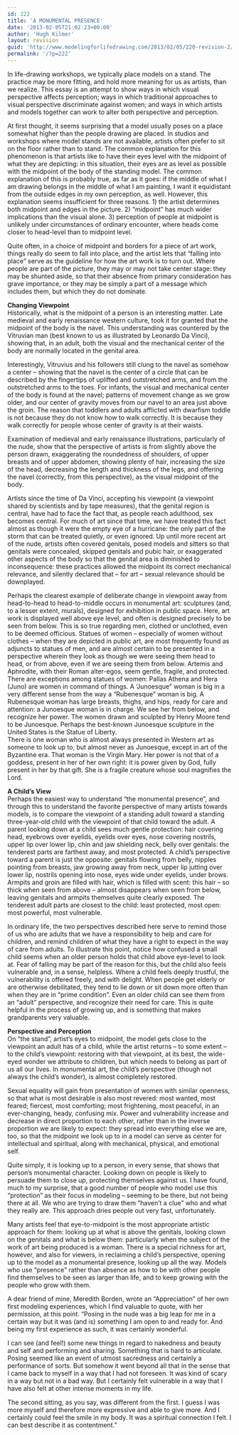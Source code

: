 ```yaml
---
id: 222
title: 'A MONUMENTAL PRESENCE'
date: '2013-02-05T21:02:23+00:00'
author: 'Hugh Kilmer'
layout: revision
guid: 'http://www.modelingforlifedrawing.com/2013/02/05/220-revision-2/'
permalink: '/?p=222'
---
```


In life-drawing workshops, we typically place models on a stand. The practice may be more fitting, and hold more meaning for us as artists, than we realize. This essay is an attempt to show ways in which visual perspective affects perception; ways in which traditional approaches to visual perspective discriminate against women; and ways in which artists and models together can work to alter both perspective and perception.

At first thought, it seems surprising that a model usually poses on a place somewhat higher than the people drawing are placed. In studios and workshops where model stands are not available, artists often prefer to sit on the floor rather than to stand. The common explanation for this phenomenon is that artists like to have their eyes level with the midpoint of what they are depicting: in this situation, their eyes are as level as possible with the midpoint of the body of the standing model. The common explanation of this is probably true, as far as it goes: if the middle of what I am drawing belongs in the middle of what I am painting, I want it equidistant from the outside edges in my own perception, as well. However, this explanation seems insufficient for three reasons. 1) the artist determines both midpoint and edges in the picture. 2) “midpoint” has much wider implications than the visual alone. 3) perception of people at midpoint is unlikely under circumstances of ordinary encounter, where heads come closer to head-level than to midpoint level.

Quite often, in a choice of midpoint and borders for a piece of art work, things really do seem to fall into place, and the artist lets that “falling into place” serve as the guideline for how the art work is to turn out. Where people are part of the picture, they may or may not take center stage: they may be shunted aside, so that their absence from primary consideration has grave importance, or they may be simply a part of a message which includes them, but which they do not dominate.

**Changing Viewpoint**  
Historically, what is the midpoint of a person is an interesting matter. Late medieval and early renaissance western culture, took it for granted that the midpoint of the body is the navel. This understanding was countered by the Vitruvian man (best known to us as illustrated by Leonardo Da Vinci), showing that, in an adult, both the visual and the mechanical center of the body are normally located in the genital area.

Interestingly, Vitruvius and his followers still clung to the navel as somehow a center – showing that the navel is the center of a circle that can be described by the fingertips of uplifted and outstretched arms, and from the outstretched arms to the toes. For infants, the visual and mechanical center of the body is found at the navel; patterns of movement change as we grow older, and our center of gravity moves from our navel to an area just above the groin. The reason that toddlers and adults afflicted with dwarfism toddle is not because they do not know how to walk correctly. It is because they walk correctly for people whose center of gravity is at their waists.

Examination of medieval and early renaissance illustrations, particularly of the nude, show that the perspective of artists is from slightly above the person drawn, exaggerating the roundedness of shoulders, of upper breasts and of upper abdomen, showing plenty of hair, increasing the size of the head, decreasing the length and thickness of the legs, and offering the navel (correctly, from this perspective), as the visual midpoint of the body.

Artists since the time of Da Vinci, accepting his viewpoint (a viewpoint shared by scientists and by tape measures), that the genital region is central, have had to face the fact that, as people reach adulthood, sex becomes central. For much of art since that time, we have treated this fact almost as though it were the empty eye of a hurricane: the only part of the storm that can be treated quietly, or even ignored. Up until more recent art of the nude, artists often covered genitals, posed models and sitters so that genitals were concealed, skipped genitals and pubic hair, or exaggerated other aspects of the body so that the genital area is diminished to inconsequence: these practices allowed the midpoint its correct mechanical relevance, and silently declared that – for art – sexual relevance should be downplayed.

Perhaps the clearest example of deliberate change in viewpoint away from head-to-head to head-to-middle occurs in monumental art: sculptures (and, to a lesser extent, murals), designed for exhibition in public space. Here, art work is displayed well above eye level, and often is designed precisely to be seen from below. This is so true regarding men, clothed or unclothed, even to be deemed officious. Statues of women – especially of women without clothes – when they are depicted in public art, are most frequently found as adjuncts to statues of men, and are almost certain to be presented in a perspective wherein they look as though we were seeing them head to head, or from above, even if we are seeing them from below. Artemis and Aphrodite, with their Roman alter-egos, seem gentle, fragile, and protected. There are exceptions among statues of women: Pallas Athena and Hera (Juno) are women in command of things. A ‘Junoesque” woman is big in a very different sense from the way a “Rubenesque” woman is big. A Rubenesque woman has large breasts, thighs, and hips, ready for care and attention: a Junoesque woman is in charge. We see her from below, and recognize her power. The women drawn and sculpted by Henry Moore tend to be Junoesque. Perhaps the best-known Junoesque sculpture in the United States is the Statue of Liberty.  
There is one woman who is almost always presented in Western art as someone to look up to, but almost never as Junoesque, except in art of the Byzantine era. That woman is the Virgin Mary. Her power is not that of a goddess, present in her of her own right: it is power given by God, fully present in her by that gift. She is a fragile creature whose soul magnifies the Lord.

**A Child’s View**  
Perhaps the easiest way to understand “the monumental presence”, and through this to understand the favorite perspective of many artists towards models, is to compare the viewpoint of a standing adult toward a standing three-year-old child with the viewpoint of that child toward the adult. A parent looking down at a child sees much gentle protection: hair covering head, eyebrows over eyelids, eyelids over eyes, nose covering nostrils, upper lip over lower lip, chin and jaw shielding neck, belly over genitals: the tenderest parts are farthest away, and most protected. A child’s perspective toward a parent is just the opposite: genitals flowing from belly, nipples pointing from breasts, jaw growing away from neck, upper lip jutting over lower lip, nostrils opening into nose, eyes wide under eyelids, under brows. Armpits and groin are filled with hair, which is filled with scent: this hair – so thick when seen from above – almost disappears when seen from below, leaving genitals and armpits themselves quite clearly exposed. The tenderest adult parts are closest to the child: least protected, most open: most powerful, most vulnerable.

In ordinary life, the two perspectives described here serve to remind those of us who are adults that we have a responsibility to help and care for children, and remind children of what they have a right to expect in the way of care from adults. To illustrate this point, notice how confused a small child seems when an older person holds that child above eye-level to look at. Fear of falling may be part of the reason for this, but the child also feels vulnerable and, in a sense, helpless. Where a child feels deeply trustful, the vulnerability is offered freely, and with delight. When people get elderly or are otherwise debilitated, they tend to lie down or sit down more often than when they are in “prime condition”. Even an older child can see them from an “adult” perspective, and recognize their need for care. This is quite helpful in the process of growing up, and is something that makes grandparents very valuable.

**Perspective and Perception**  
On “the stand”, artist’s eyes to midpoint, the model gets close to the viewpoint an adult has of a child, while the artist returns – to some extent – to the child’s viewpoint: restoring with that viewpoint, at its best, the wide-eyed wonder we attribute to children, but which needs to belong as part of us all our lives. In monumental art, the child’s perspective (though not always the child’s wonder), is almost completely restored.

Sexual equality will gain from presentation of women with similar openness, so that what is most desirable is also most revered: most wanted, most feared; fiercest, most comforting; most frightening, most peaceful, in an ever-changing, heady, confusing mix. Power and vulnerability increase and decrease in direct proportion to each other, rather than in the inverse proportion we are likely to expect: they spread into everything else we are, too, so that the midpoint we look up to in a model can serve as center for intellectual and spiritual, along with mechanical, physical, and emotional self.

Quite simply, it is looking up to a person, in every sense, that shows that person’s monumental character. Looking down on people is likely to persuade them to close up, protecting themselves against us. I have found, much to my surprise, that a good number of people who model use this “protection” as their focus in modeling – seeming to be there, but not being there at all. We who are trying to draw them “haven’t a clue” who and what they really are. This approach dries people out very fast, unfortunately.

Many artists feel that eye-to-midpoint is the most appropriate artistic approach for them: looking up at what is above the genitals, looking clown on the genitals and what is below them: particularly when the subject of the work of art being produced is a woman. There is a special richness for art, however, and also for viewers, in reclaiming a child’s perspective, opening up to the model as a monumental presence, looking up all the way. Models who use “presence” rather than absence as how to be with other people find themselves to be seen as larger than life, and to keep growing with the people who grow with them.

A dear friend of mine, Meredith Borden, wrote an “Appreciation” of her own first modeling experiences, which I find valuable to quote, with her permission, at this point. “Posing in the nude was a big leap for me in a certain way but it was (and is) something I am open to and ready for. And being my first experience as such, it was certainly wonderful.

I can see (and feel!) some new things in regard to nakedness and beauty and self and performing and sharing. Something that is hard to articulate. Posing seemed like an event of utmost sacredness and certainly a performance of sorts. But somehow it went beyond all that in the sense that I came back to myself in a way that I had not foreseen. It was kind of scary in a way but not in a bad way. But I certainly felt vulnerable in a way that I have also felt at other intense moments in my life.

The second sitting, as you say, was different from the first. I guess I was more myself and therefore more expressive and able to give more. And I certainly could feel the smile in my body. It was a spiritual connection I felt. I can best describe it as contentment.”